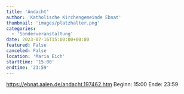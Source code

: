 ```yaml
---
title: 'Andacht'
author: 'Katholische Kirchengemeinde Ebnat'
thumbnail: 'images/platzhalter.png'
categories:
  - 'Sonderveranstaltung'
date: 2023-07-16T15:00:00+00:00
featured: False
canceled: False
location: 'Maria Eich'
starttime: '15:00'
endtime: '23:59'
---
```

https://ebnat.aalen.de/andacht.197462.htm
Beginn: 15:00
 Ende: 23:59